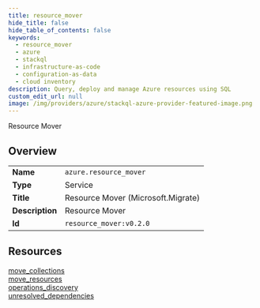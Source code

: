 ```yaml
---
title: resource_mover
hide_title: false
hide_table_of_contents: false
keywords:
  - resource_mover
  - azure
  - stackql
  - infrastructure-as-code
  - configuration-as-data
  - cloud inventory
description: Query, deploy and manage Azure resources using SQL
custom_edit_url: null
image: /img/providers/azure/stackql-azure-provider-featured-image.png
---
```

Resource Mover  
    

## Overview
<table><tbody>
<tr><td><b>Name</b></td><td><code>azure.resource_mover</code></td></tr>
<tr><td><b>Type</b></td><td>Service</td></tr>
<tr><td><b>Title</b></td><td>Resource Mover (Microsoft.Migrate)</td></tr>
<tr><td><b>Description</b></td><td>Resource Mover</td></tr>
<tr><td><b>Id</b></td><td><code>resource_mover:v0.2.0</code></td></tr>
</tbody></table>

## Resources
<div class="row">
<div class="providerDocColumn">
<a href="/providers/azure/resource_mover/move_collections/">move_collections</a><br />
<a href="/providers/azure/resource_mover/move_resources/">move_resources</a><br />
</div>
<div class="providerDocColumn">
<a href="/providers/azure/resource_mover/operations_discovery/">operations_discovery</a><br />
<a href="/providers/azure/resource_mover/unresolved_dependencies/">unresolved_dependencies</a><br />
</div>
</div>

